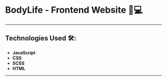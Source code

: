 # BodyLife - Frontend Website 🌱💻


---

## Technologies Used 🛠️:
- **JavaScript**
- **CSS**
- **SCSS**
- **HTML** 

---

